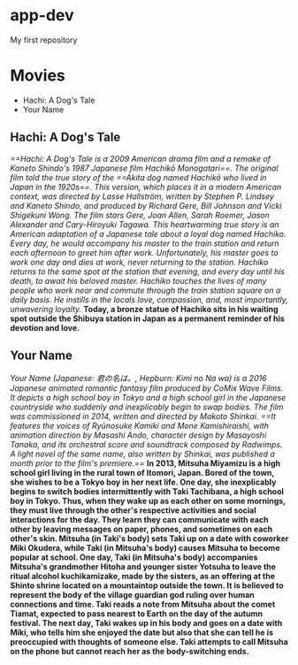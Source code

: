 # app-dev
My first repository
# Movies
- Hachi: A Dog's Tale
- Your Name
## Hachi: A Dog's Tale
*==Hachi: A Dog's Tale is a 2009 American drama film and a remake of Kaneto Shindo's 1987 Japanese film Hachikō Monogatari==. The original film told the true story of the ==Akita dog named Hachikō who lived in Japan in the 1920s==. This version, which places it in a modern American context, was directed by Lasse Hallström, written by Stephen P. Lindsey and Kaneto Shindo, and produced by Richard Gere, Bill Johnson and Vicki Shigekuni Wong. The film stars Gere, Joan Allen, Sarah Roemer, Jason Alexander and Cary-Hiroyuki Tagawa.*
*This heartwarming true story is an American adaptation of a Japanese tale about a loyal dog named Hachiko. Every day, he would accompany his master to the train station and return each afternoon to greet him after work. Unfortunately, his master goes to work one day and dies at work, never returning to the station. Hachiko returns to the same spot at the station that evening, and every day until his death, to await his beloved master. Hachiko touches the lives of many people who work near and commute through the train station square on a daily basis. He instills in the locals love, compassion, and, most importantly, unwavering loyalty.*
**Today, a bronze statue of Hachiko sits in his waiting spot outside the Shibuya station in Japan as a permanent reminder of his devotion and love.**
## Your Name
*Your Name (Japanese: 君の名は。, Hepburn: Kimi no Na wa) is a 2016 Japanese animated romantic fantasy film produced by CoMix Wave Films. It depicts a high school boy in Tokyo and a high school girl in the Japanese countryside who suddenly and inexplicably begin to swap bodies. The film was commissioned in 2014, written and directed by Makoto Shinkai. ==It features the voices of Ryūnosuke Kamiki and Mone Kamishiraishi, with animation direction by Masashi Ando, character design by Masayoshi Tanaka, and its orchestral score and soundtrack composed by Radwimps. A light novel of the same name, also written by Shinkai, was published a month prior to the film's premiere.==*
**In 2013, Mitsuha Miyamizu is a high school girl living in the rural town of Itomori, Japan. Bored of the town, she wishes to be a Tokyo boy in her next life. One day, she inexplicably begins to switch bodies intermittently with Taki Tachibana, a high school boy in Tokyo. Thus, when they wake up as each other on some mornings, they must live through the other's respective activities and social interactions for the day. They learn they can communicate with each other by leaving messages on paper, phones, and sometimes on each other's skin. Mitsuha (in Taki's body) sets Taki up on a date with coworker Miki Okudera, while Taki (in Mitsuha's body) causes Mitsuha to become popular at school. One day, Taki (in Mitsuha's body) accompanies Mitsuha's grandmother Hitoha and younger sister Yotsuha to leave the ritual alcohol kuchikamizake, made by the sisters, as an offering at the Shinto shrine located on a mountaintop outside the town. It is believed to represent the body of the village guardian god ruling over human connections and time. Taki reads a note from Mitsuha about the comet Tiamat, expected to pass nearest to Earth on the day of the autumn festival. The next day, Taki wakes up in his body and goes on a date with Miki, who tells him she enjoyed the date but also that she can tell he is preoccupied with thoughts of someone else. Taki attempts to call Mitsuha on the phone but cannot reach her as the body-switching ends.**
